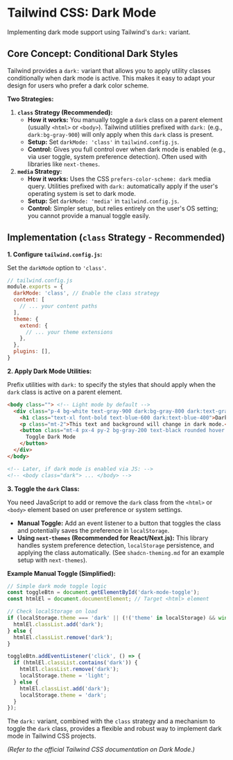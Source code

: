 # Tailwind CSS: Dark Mode

Implementing dark mode support using Tailwind's `dark:` variant.

## Core Concept: Conditional Dark Styles

Tailwind provides a `dark:` variant that allows you to apply utility classes conditionally when dark mode is active. This makes it easy to adapt your design for users who prefer a dark color scheme.

**Two Strategies:**

1.  **`class` Strategy (Recommended):**
    *   **How it works:** You manually toggle a `dark` class on a parent element (usually `<html>` or `<body>`). Tailwind utilities prefixed with `dark:` (e.g., `dark:bg-gray-900`) will only apply when this `dark` class is present.
    *   **Setup:** Set `darkMode: 'class'` in `tailwind.config.js`.
    *   **Control:** Gives you full control over when dark mode is enabled (e.g., via user toggle, system preference detection). Often used with libraries like `next-themes`.
2.  **`media` Strategy:**
    *   **How it works:** Uses the CSS `prefers-color-scheme: dark` media query. Utilities prefixed with `dark:` automatically apply if the user's operating system is set to dark mode.
    *   **Setup:** Set `darkMode: 'media'` in `tailwind.config.js`.
    *   **Control:** Simpler setup, but relies entirely on the user's OS setting; you cannot provide a manual toggle easily.

## Implementation (`class` Strategy - Recommended)

**1. Configure `tailwind.config.js`:**

Set the `darkMode` option to `'class'`.

```javascript
// tailwind.config.js
module.exports = {
  darkMode: 'class', // Enable the class strategy
  content: [
    // ... your content paths
  ],
  theme: {
    extend: {
      // ... your theme extensions
    },
  },
  plugins: [],
}
```

**2. Apply Dark Mode Utilities:**

Prefix utilities with `dark:` to specify the styles that should apply when the `dark` class is active on a parent element.

```html
<body class=""> <!-- Light mode by default -->
  <div class="p-4 bg-white text-gray-900 dark:bg-gray-800 dark:text-gray-100">
    <h1 class="text-xl font-bold text-blue-600 dark:text-blue-400">Dark Mode Example</h1>
    <p class="mt-2">This text and background will change in dark mode.</p>
    <button class="mt-4 px-4 py-2 bg-gray-200 text-black rounded hover:bg-gray-300 dark:bg-gray-700 dark:text-white dark:hover:bg-gray-600">
      Toggle Dark Mode
    </button>
  </div>
</body>

<!-- Later, if dark mode is enabled via JS: -->
<!-- <body class="dark"> ... </body> -->
```

**3. Toggle the `dark` Class:**

You need JavaScript to add or remove the `dark` class from the `<html>` or `<body>` element based on user preference or system settings.

*   **Manual Toggle:** Add an event listener to a button that toggles the class and potentially saves the preference in `localStorage`.
*   **Using `next-themes` (Recommended for React/Next.js):** This library handles system preference detection, `localStorage` persistence, and applying the class automatically. (See `shadcn-theming.md` for an example setup with `next-themes`).

**Example Manual Toggle (Simplified):**

```javascript
// Simple dark mode toggle logic
const toggleBtn = document.getElementById('dark-mode-toggle');
const htmlEl = document.documentElement; // Target <html> element

// Check localStorage on load
if (localStorage.theme === 'dark' || (!('theme' in localStorage) && window.matchMedia('(prefers-color-scheme: dark)').matches)) {
  htmlEl.classList.add('dark');
} else {
  htmlEl.classList.remove('dark');
}

toggleBtn.addEventListener('click', () => {
  if (htmlEl.classList.contains('dark')) {
    htmlEl.classList.remove('dark');
    localStorage.theme = 'light';
  } else {
    htmlEl.classList.add('dark');
    localStorage.theme = 'dark';
  }
});
```

The `dark:` variant, combined with the `class` strategy and a mechanism to toggle the `dark` class, provides a flexible and robust way to implement dark mode in Tailwind CSS projects.

*(Refer to the official Tailwind CSS documentation on Dark Mode.)*
